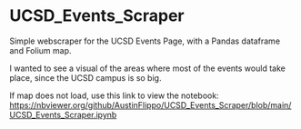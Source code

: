 # UCSD_Events_Scraper
Simple webscraper for the UCSD Events Page, with a Pandas dataframe and Folium map. 

I wanted to see a visual of the areas where most of the events would take place, since the UCSD campus is so big. 

If map does not load, use this link to view the notebook:
https://nbviewer.org/github/AustinFlippo/UCSD_Events_Scraper/blob/main/UCSD_Events_Scraper.ipynb
